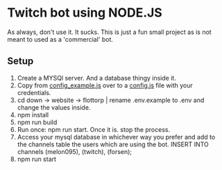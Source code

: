 # Twitch bot using NODE.JS

As always, don't use it. It sucks.
This is just a fun small project as is not meant to used as a 'commercial' bot.

## Setup

1. Create a MYSQl server. And a database thingy inside it.
2. Copy from [config_example.js](credentials/config_example.js) over to a [config.js](credentials/config.js) file with your credentials.
3. cd down -> website -> flottorp | rename .env.example to .env and change the values inside.
4. npm install
5. npm run build
6. Run once: npm run start. Once it is. stop the process.
7. Access your mysql database in whichever way you prefer and add to the channels table the users which are using the bot. INSERT INTO channels (melon095), (twitch), (forsen);
8. npm run start
